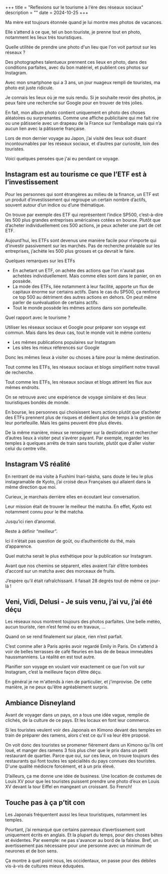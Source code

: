+++
title = "Reflexions sur le tourisme à l'ère des réseaux sociaux"
description = ""
date = 2024-10-25
+++

Ma mère est toujours étonnée quand je lui montre mes photos de vacances.

Elle s’attend à ce que, tel un bon touriste, je prenne tout en photo, notamment les lieux très touristiques.

Quelle utilitée de prendre une photo d'un lieu que l'on voit partout sur les réseaux ?

Des photographes talentueux prennent ces lieux en photo, dans des conditions parfaites, avec du bon matériel, et publient ces photos sur Instagram.

Avec mon smartphone qui a 3 ans, un jour nuageux rempli de touristes, ma photo est juste ridicule.

Je connais les lieux où je me suis rendu. Si je souhaite revoir des photos, je peux faire une recherche sur Google pour en trouver de très jolies.

En fait, mon album photo contient uniquement en photo des choses aléatoires ou surprenantes.
Comme une affiche publicitaire qui me fait rire ou une pâtisserie avec un drapeau de la France sur l’emballage mais qui n’a aucun lien avec la pâtisserie française.

Lors de mon dernier voyage au Japon, j’ai visité des lieux soit disant incontournables par les réseaux sociaux, et d’autres par curiosité, loin des touristes.

Voici quelques pensées que j'ai eu pendant ce voyage.

## Instagram est au tourisme ce que l’ETF est à l’investissement

Pour les personnes qui sont étrangères au milieu de la finance, un ETF est un produit d’investissement qui regroupe un certain nombre d’actifs, souvent autour d’un indice ou d’une thématique.

On trouve par exemple des ETF qui représentent l’indice SP500, c’est-à-dire les 500 plus grandes entreprises américaines cotées en bourse. Plutôt que d’acheter individuellement ces 500 actions, je peux acheter une part de cet ETF.

Aujourd’hui, les ETFs sont devenus une manière facile pour n’importe qui d’investir passivement sur les marchés. Pas de recherche préalable sur les entreprises, j’achète les 500 plus grosses et ça devrait le faire.

Quelques remarques sur les ETFs
- En achetant un ETF, on achète des actions que l'on n'aurait pas achetées individuellement. Mais comme elles sont dans le panier, on en possède.
- La mode des ETFs, liée notamment à leur facilité, apporte un flux de capitaux énorme sur certains actifs. Dans le cas du SP500, ça renforce ce top 500 au détriment des autres actions en dehors. On peut même parler de surévaluation de certains actifs.
- Tout le monde possède les mêmes actions dans son portefeuille.

Quel rapport avec le tourisme ?

Utiliser les réseaux sociaux et Google pour préparer son voyage est commun. Mais dans les deux cas, tout le monde voit le même contenu

- Les mêmes publications populaires sur Instagram
- Les sites les mieux référencés sur Google

Donc les mêmes lieux à visiter ou choses à faire pour la même destination.

Tout comme les ETFs, les réseaux sociaux et blogs simplifient notre travail de recherche.

Tout comme les ETFs, les réseaux sociaux  et blogs attirent les flux aux mêmes endroits.

On se retrouve avec une expérience de voyage similaire et des lieux touristiques bondés de monde.

En bourse, les personnes qui choisissent leurs actions plutôt que d’acheter des ETFs prennent plus de risques et dédient plus de temps à la gestion de leur portefeuille. Mais les gains peuvent être plus élevés. 

De la même manière, mieux se renseigner sur la destination et rechercher d’autres lieux à visiter peut s’avérer payant. Par exemple, regarder les temples à quelques arrêts de train sans touriste, plutôt que d'aller visiter celui du centre ville. 

## Instagram VS réalité

En rentrant de ma visite à Fushimi Inari-taisha, sans doute le lieu le plus instagramable de Kyoto, j’ai croisé deux Françaises qui allaient dans la même direction que moi.

Curieux, je marchais derrière elles en écoutant leur conversation. 

Leur mission était de trouver le meilleur thé matcha. En effet, Kyoto est notamment connu pour le thé matcha.

Jusqu’ici rien d’anormal.

Reste à définir “meilleur”.

Ici il n’était pas question de goût, ou d’authenticité du thé, mais d’apparence.

Quel matcha serait le plus esthétique pour la publication sur Instagram.

Avant que nos chemins se séparent, elles avaient l’air d’être tombées d’accord sur un matcha avec des morceaux de fruits.

J’espère qu’il était rafraîchissant. Il faisait 28 degrés tout de même ce jour-là !

## Veni, Vidi, Delusi - Je suis venu, j’ai vu, j’ai été déçu

Les réseaux nous montrent toujours des photos parfaites. Une belle météo, aucun touriste, rien n’est fermé ou en travaux, ...

Quand on se rend finalement sur place, rien n’est parfait.

C’est comme aller à Paris après avoir regardé Emily in Paris.
On s’attend à voir de belles terrasses de café fleuries en bas de de beaux immeubles haussmanniens.
La réalité en est tout autre.

Planifier son voyage en voulant voir exactement ce que l’on voit sur Instagram, c’est la meilleure façon d’être déçu.

En général je ne m'attends à rien de particulier, et j'improvise. De cette manière, je ne peux qu'être agréablement surpris.

## Ambiance Disneyland

Avant de voyager dans un pays, on a tous une idée vague, remplie de clichés, de la culture de ce pays. Et les locaux en font leur commerce.

Si les touristes veulent voir des Japonais en Kimono devant des temples en train de préparer des ramens, alors c'est ce qu'il va leur être proposé.

On voit donc des touristes se promener fièrement dans un Kimono qu’ils ont loué, et manger des ramens 3 fois plus cher que le prix dans un petit restaurant de quartier. Parce que oui, sur ces lieux, on trouve toujours des restaurants qui font toutes les spécialités du pays connues des touristes. D'une qualité médiocre forcément, et à un prix élevé.

D’ailleurs, ça me donne une idée de business. Une location de costumes de Louis XV pour que les touristes puissent prendre une photo d’eux en Louis XV devant la tour Eiffel en mangeant un croissant. So French!

## Touche pas à ça p’tit con

Les Japonais fréquentent aussi les lieux touristiques, notamment les temples.

Pourtant, j’ai remarqué que certains panneaux d’avertissement sont uniquement écrits en anglais. Et la plupart du temps, pour des choses bêtes et évidentes. Par exemple: ne pas s'avancer au bord de la falaise. Bref, un avertissement pas nécessaire pour une personne avec un minimum de neurones et de bon sens.

Ça montre à quel point nous, les occidentaux, on passe pour des débiles vis-à-vis de cultures mieux éduquées.
